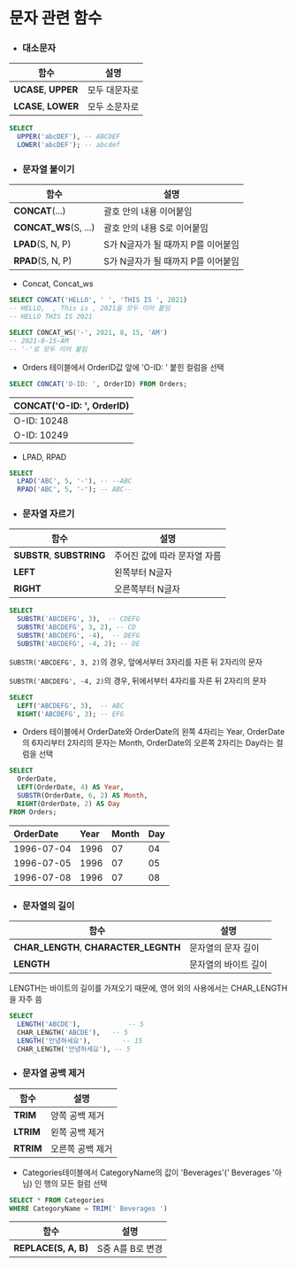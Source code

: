 # 문자 관련 함수

- ### 대소문자

| 함수                 | 설명          |
| -------------------- | ------------- |
| **UCASE**, **UPPER** | 모두 대문자로 |
| **LCASE**, **LOWER** | 모두 소문자로 |

```sql
SELECT
  UPPER('abcDEF'), -- ABCDEF
  LOWER('abcDEF'); -- abcdef
```



- ### 문자열 붙이기

| 함수                  | 설명                               |
| --------------------- | ---------------------------------- |
| **CONCAT**(...)       | 괄호 안의 내용 이어붙임            |
| **CONCAT_WS**(S, ...) | 괄호 안의 내용 S로 이어붙임        |
| **LPAD**(S, N, P)     | S가 N글자가 될 때까지 P를 이어붙임 |
| **RPAD**(S, N, P)     | S가 N글자가 될 때까지 P를 이어붙임 |

- Concat, Concat_ws

```sql
SELECT CONCAT('HELLO', ' ', 'THIS IS ', 2021)
-- HELLO,  , This is , 2021을 모두 이어 붙임
-- HELLO THIS IS 2021
```

```sql
SELECT CONCAT_WS('-', 2021, 8, 15, 'AM')
-- 2021-8-15-AM
-- '-'로 모두 이어 붙임
```

- Orders 테이블에서 OrderID값 앞에 'O-ID: ' 붙힌 컬럼을 선택

```sql
SELECT CONCAT('O-ID: ', OrderID) FROM Orders;
```

| CONCAT('O-ID: ', OrderID) |
| :------------------------ |
| O-ID: 10248               |
| O-ID: 10249               |



- LPAD, RPAD

```sql
SELECT
  LPAD('ABC', 5, '-'), -- --ABC
  RPAD('ABC', 5, '-'); -- ABC--
```



- ### 문자열 자르기

| 함수                      | 설명                         |
| ------------------------- | ---------------------------- |
| **SUBSTR**, **SUBSTRING** | 주어진 값에 따라 문자열 자름 |
| **LEFT**                  | 왼쪽부터 N글자               |
| **RIGHT**                 | 오른쪽부터 N글자             |

```sql
SELECT
  SUBSTR('ABCDEFG', 3),  -- CDEFG
  SUBSTR('ABCDEFG', 3, 2), -- CD
  SUBSTR('ABCDEFG', -4),  -- DEFG
  SUBSTR('ABCDEFG', -4, 2); -- DE
```

`SUBSTR('ABCDEFG', 3, 2)`의 경우, 앞에서부터 3자리를 자른 뒤 2자리의 문자

`SUBSTR('ABCDEFG', -4, 2)`의 경우, 뒤에서부터 4자리를 자른 뒤 2자리의 문자

```sql
SELECT
  LEFT('ABCDEFG', 3),  -- ABC
  RIGHT('ABCDEFG', 3); -- EFG
```

- Orders 테이블에서 OrderDate와 OrderDate의 왼쪽 4자리는 Year, OrderDate의 6자리부터 2자리의 문자는 Month, OrderDate의 오른쪽 2자리는 Day라는 컬럼을 선택

```sql
SELECT
  OrderDate,
  LEFT(OrderDate, 4) AS Year,
  SUBSTR(OrderDate, 6, 2) AS Month,
  RIGHT(OrderDate, 2) AS Day
FROM Orders;
```

| OrderDate  | Year | Month | Day  |
| :--------- | :--- | :---- | :--- |
| 1996-07-04 | 1996 | 07    | 04   |
| 1996-07-05 | 1996 | 07    | 05   |
| 1996-07-08 | 1996 | 07    | 08   |



- ### 문자열의 길이

| 함수                                  | 설명                 |
| ------------------------------------- | -------------------- |
| **CHAR_LENGTH**, **CHARACTER_LEGNTH** | 문자열의 문자 길이   |
| **LENGTH**                            | 문자열의 바이트 길이 |

LENGTH는 바이트의 길이를 가져오기 때문에, 영어 외의 사용에서는 CHAR_LENGTH을 자주 씀

```	sql
SELECT
  LENGTH('ABCDE'), 			  -- 5
  CHAR_LENGTH('ABCDE'),   -- 5
  LENGTH('안녕하세요'), 		  -- 15
  CHAR_LENGTH('안녕하세요'), -- 5
```



- ### 문자열 공백 제거

| 함수      | 설명             |
| --------- | ---------------- |
| **TRIM**  | 양쪽 공백 제거   |
| **LTRIM** | 왼쪽 공백 제거   |
| **RTRIM** | 오른쪽 공백 제거 |

- Categories테이블에서 CategoryName의 값이 'Beverages'(' Beverages '아님) 인 행의 모든 컬럼 선택

```sql
SELECT * FROM Categories
WHERE CategoryName = TRIM(' Beverages ')
```



| 함수                 | 설명             |
| -------------------- | ---------------- |
| **REPLACE(S, A, B)** | S중 A를 B로 변경 |

